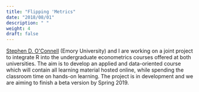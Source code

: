 ```yaml
---
title: "Flipping 'Metrics"
date: "2018/08/01"
description: " "
weight: 4
draft: false
---
```


[Stephen D. O'Connell](https://www.stephenoconnell.org/) (Emory University) and I are working on a joint project to integrate R into the undergraduate econometrics courses offered at both universities. The aim is to develop an applied and data-oriented course which will contain all learning material hosted online, while spending the classroom time on hands-on learning. The project is in development and we are aiming to finish a beta version by Spring 2019.


